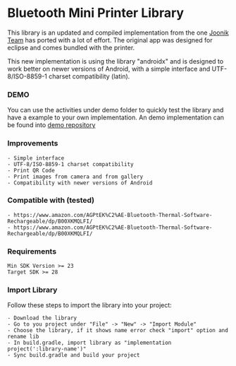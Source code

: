 # Bluetooth Mini Printer Library
This library is an updated and compiled implementation from the one [Joonik Team](https://github.com/Joonik/BlueToothDEMO) has ported with a lot of effort. The original app was designed for eclipse and comes bundled with the printer.

This new implementation is using the library "androidx" and is designed to work better on newer versions of Android, with a simple interface and UTF-8/ISO-8859-1 charset compatibility (latin).

### DEMO
You can use the activities under demo folder to quickly test the library and have a example to your own implementation. An demo implementation can be found into [demo repository](https://github.com/thiagoyou/mini-thermal-printer) 

### Improvements
    - Simple interface
    - UTF-8/ISO-8859-1 charset compatibility
    - Print QR Code
    - Print images from camera and from gallery
    - Compatibility with newer versions of Android

### Compatible with (tested)
    - https://www.amazon.com/AGPtEK%C2%AE-Bluetooth-Thermal-Software-Rechargeable/dp/B00XKMQLFI/
    - https://www.amazon.com/AGPtEK%C2%AE-Bluetooth-Thermal-Software-Rechargeable/dp/B00XKMQLFI/

### Requirements
    Min SDK Version >= 23
    Target SDK >= 28
    
### Import Library
Follow these steps to import the library into your project:

    - Download the library
    - Go to you project under "File" -> "New" -> "Import Module"
    - Choose the library, if it shows name error check "import" option and rename lib
    - In build.gradle, import library as "implementation project(':library-name')"
    - Sync build.gradle and build your project